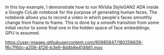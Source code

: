 ﻿In this toy-example, I demonstrate how to run NVidia StyleGAN2 ADA inside a Google CoLab notebook for the purpose of generating human faces. 
The notebook allows you to record a video in which people's faces smoothly change from frame to frame. 
This is done by a smooth transition from some initial vector to some final one in the hidden space of face embeddings. GPU is assumed.


https://user-images.githubusercontent.com/90985847/180256639-f6c7f60c-a208-4126-b3e9-8d4b8e414661.mov


